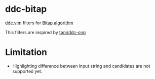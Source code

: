 # ddc-bitap

[ddc.vim](https://github.com/Shougo/ddc.vim) filters for [Bitap algorithm](https://www.wikiwand.com/en/Bitap_algorithm)

This filters are inspired by [tani/ddc-onp](https://github.com/tani/ddc-onp)


# Limitation

- Highlighting difference between input string and candidates are not supported yet.
